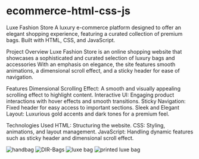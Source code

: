 # ecommerce-html-css-js

Luxe Fashion Store
A luxury e-commerce platform designed to offer an elegant shopping experience, featuring a curated collection of premium bags. Built with HTML, CSS, and JavaScript.

Project Overview
Luxe Fashion Store is an online shopping website that showcases a sophisticated and curated selection of luxury bags and accessories With an emphasis on elegance, the site features smooth animations, a dimensional scroll effect, and a sticky header for ease of navigation.

Features
Dimensional Scrolling Effect: A smooth and visually appealing scrolling effect to highlight content.
Interactive UI: Engaging product interactions with hover effects and smooth transitions.
Sticky Navigation: Fixed header for easy access to important sections.
Sleek and Elegant Layout: Luxurious gold accents and dark tones for a premium feel.

Technologies Used
HTML: Structuring the website.
CSS: Styling, animations, and layout management.
JavaScript: Handling dynamic features such as sticky header and dimensional scroll effect.

![handbag](https://github.com/user-attachments/assets/1be7dcef-8872-4e68-898c-cc22fe8a8b7c)
![DIR-Bags](https://github.com/user-attachments/assets/39f8d4be-6312-40f9-8a84-5ee7b6357736)
![luxe bag](https://github.com/user-attachments/assets/392180ba-0ead-45ca-97e9-5803fa15c8ac)
![printed luxe bag](https://github.com/user-attachments/assets/6897e27b-98bb-4792-9bfa-31752f4de357)



